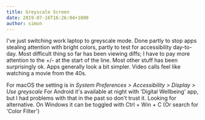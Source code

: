 ```yaml
---
title: Greyscale Screen
date: 2019-07-16T16:26:04+1000
author: simon
---
```


I've just switching work laptop to greyscale mode. Done partly to stop apps stealing attention with bright colors, partly to test for accessibility day-to-day. Most difficult thing so far has been viewing diffs; I have to pay more attention to the +/- at the start of the line. Most other stuff has been surprisingly ok. Apps generally look a bit simpler. Video calls feel like watching a movie from the 40s.

For macOS the setting is in *System Preferences > Accessibility > Display > Use greyscale*
For Android it's available at night with 'Digital Wellbeing' app, but I had problems with that in the past so don't trust it. Looking for alternative.
On Windows it can be toggled with Ctrl + Win + C (Or search for 'Color Filter')
